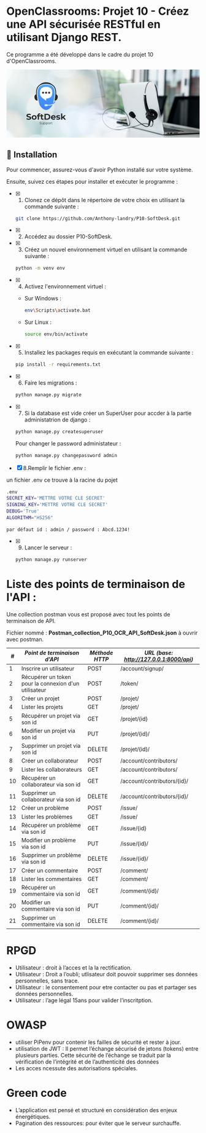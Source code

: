 # OpenClassrooms: Projet 10 - Créez une API sécurisée RESTful en utilisant Django REST.

Ce programme a été développé dans le cadre du projet 10 d'OpenClassrooms. 


![Projet 10 OpenClassrooms Güdlft](.readme/landry_anthony_P10_softdesk_openclassrooms_developpeur_application_python.png)

## 🔹 Installation

Pour commencer, assurez-vous d'avoir Python installé sur votre système.

Ensuite, suivez ces étapes pour installer et exécuter le programme :

- [x] 1. Clonez ce dépôt dans le répertoire de votre choix en utilisant la commande suivante :
    
    ```bash
    git clone https://github.com/Anthony-landry/P10-SoftDesk.git
    ```
    
- [x] 2. Accédez au dossier P10-SoftDesk.
    
- [x] 3. Créez un nouvel environnement virtuel en utilisant la commande suivante :
    
    ```bash
    python -m venv env
    ```
    
- [x] 4. Activez l'environnement virtuel :
    
    * Sur Windows :
        
        ```bash
        env\Scripts\activate.bat
        ```
        
    * Sur Linux :
        
        ```bash
        source env/bin/activate
        ```
        
- [x] 5. Installez les packages requis en exécutant la commande suivante :
    
    ```bash
    pip install -r requirements.txt
    ```
    
- [x] 6. Faire les migrations :
    
    ```bash
    python manage.py migrate
    ```

- [x] 7. Si la database est vide créer un SuperUser pour accder à la partie administatrion de django :
    
    ```bash
    python manage.py createsuperuser
    ```

    Pour changer le password administateur :
    ```bash
    python manage.py changepassword admin
    ```

- [x] 8.Remplir le fichier .env :

un fichier .env ce trouve à la racine du pojet

```bash
.env
SECRET_KEY='METTRE VOTRE CLE SECRET'
SIGNING_KEY='METTRE VOTRE CLE SECRET'
DEBUG='True'
ALGORITHM="HS256"
```

    par défaut id : admin / password : Abcd.1234!

- [x] 9. Lancer le serveur :
    
    ```bash
    python manage.py runserver 
    ```


# Liste des points de terminaison de l'API :

Une collection postman vous est proposé avec tout les points de terminaison de API.

Fichier nommé : **Postman_collection_P10_OCR_API_SoftDesk.json** à ouvrir avec postman.


| #   | *Point de terminaison d'API*                                              | *Méthode HTTP* | *URL (base: http://127.0.0.1:8000/api)*   |
|-----|---------------------------------------------------------------------------|----------------|-------------------------------------------|
| 1   | Inscrire un utilisateur    	                                          | POST           | /account/signup/                          |
| 2   | Récupérer un token pour la connexion d'un utilisateur                     | POST           | /token/                                   |
| 3   | Créer un projet 		                                          | POST           | /projet/		                       |
| 4   | Lister les projets 				     	                  | GET            | /projet/               	               |
| 5   | Récupérer un projet via son id			                          | GET            | /projet/{id}  			       |
| 6   | Modifier un projet via son id 		                                  | PUT            | /projet/{id}/                  	       |
| 7   | Supprimer un projet via son id	                                          | DELETE 	   | /projet/{id}/               	       |
| 8   | Créer un collaborateur			                                  | POST           | /account/contributors/		       |
| 9   | Lister les collaborateurs						  | GET            | /account/contributors/		       |
| 10  | Récupérer un collaborateur via son id                     	          | GET            | /account/contributors/{id}/	       |
| 11  | Supprimer un collaborateur via son id                                     | DELETE         | /account/contributors/{id}/	       |
| 12  | Créer un problème 		                                          | POST           | /issue/		                       |
| 13  | Lister les problèmes 				     	                  | GET            | /issue/               	               |
| 14  | Récupérer un problème via son id		                          | GET            | /issue/{id}  		               |
| 15  | Modifier un problème via son id		                                  | PUT            | /issue/{id}/               	       |
| 16  | Supprimer un problème via son id                                          | DELETE         | /issue/{id}/               	       |
| 17  | Créer un commentaire			                                  | POST           | /comment/				       |
| 18  | Lister les commentaires							  | GET            | /comment/				       |
| 19  | Récupérer un commentaire via son id                     	          | GET            | /comment/{id}/			       |
| 20  | Modifier un commentaire via son id                                        | PUT            | /comment/{id}/			       |
| 21  | Supprimer un commentaire via son id                                       | DELETE         | /comment/{id}/			       |

# RPGD

- Utilisateur : droit à l’acces et la la rectification.
-  Utilisateur : Droit a l’oubli; utlisateur doit pouvoir supprimer ses données personnelles, sans trace.
- Utilisateur : le consentement pour etre contacter ou pas et partager ses données personnelles.
- Utilisateur : l’age légal 15ans pour valider l’inscritption.


# OWASP

- utiliser PiPenv pour contenir les failles de sécurité et rester à jour.
- utilisation de JWT :  Il permet l’échange sécurisé de jetons (tokens) entre plusieurs parties. Cette sécurité de l’échange se traduit par la vérification de l’intégrité et de l’authenticité des données
- Les acces ncessute des autorisations spéciales. 

# Green code

- L’application est pensé et structuré en considération des enjeux énergétiques.
- Pagination des ressources: pour éviter que le serveur surchauffe.
